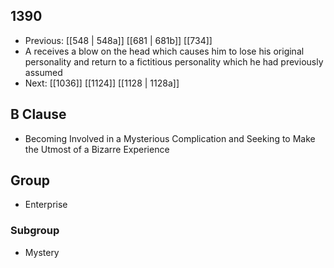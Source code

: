 ## 1390
- Previous: [[548 | 548a]] [[681 | 681b]] [[734]] 
- A receives a blow on the head which causes him to lose his original personality and return to a fictitious personality which he had previously assumed
- Next: [[1036]] [[1124]] [[1128 | 1128a]] 

## B Clause
- Becoming Involved in a Mysterious Complication and Seeking to Make the Utmost of a Bizarre Experience

## Group
- Enterprise

### Subgroup
- Mystery

